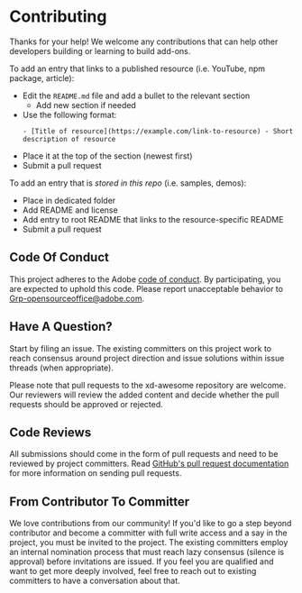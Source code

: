 # Contributing

Thanks for your help! We welcome any contributions that can help other developers building or learning to build add-ons.

To add an entry that links to a published resource (i.e. YouTube, npm package, article):

- Edit the `README.md` file and add a bullet to the relevant section
  - Add new section if needed
- Use the following format:
    ```
    - [Title of resource](https://example.com/link-to-resource) - Short description of resource
    ```
- Place it at the top of the section (newest first)
- Submit a pull request

To add an entry that is _stored in this repo_ (i.e. samples, demos):

- Place in dedicated folder
- Add README and license
- Add entry to root README that links to the resource-specific README
- Submit a pull request


## Code Of Conduct

This project adheres to the Adobe [code of conduct](CODE_OF_CONDUCT.md). By participating,
you are expected to uphold this code. Please report unacceptable behavior to
[Grp-opensourceoffice@adobe.com](mailto:Grp-opensourceoffice@adobe.com).

## Have A Question?

Start by filing an issue. The existing committers on this project work to reach
consensus around project direction and issue solutions within issue threads
(when appropriate).

Please note that pull requests to the xd-awesome repository are welcome. Our reviewers will review the added content and decide whether the pull requests should be approved or rejected.

## Code Reviews

All submissions should come in the form of pull requests and need to be reviewed
by project committers. Read [GitHub's pull request documentation](https://help.github.com/articles/about-pull-requests/)
for more information on sending pull requests.

## From Contributor To Committer

We love contributions from our community! If you'd like to go a step beyond contributor
and become a committer with full write access and a say in the project, you must
be invited to the project. The existing committers employ an internal nomination
process that must reach lazy consensus (silence is approval) before invitations
are issued. If you feel you are qualified and want to get more deeply involved,
feel free to reach out to existing committers to have a conversation about that.
